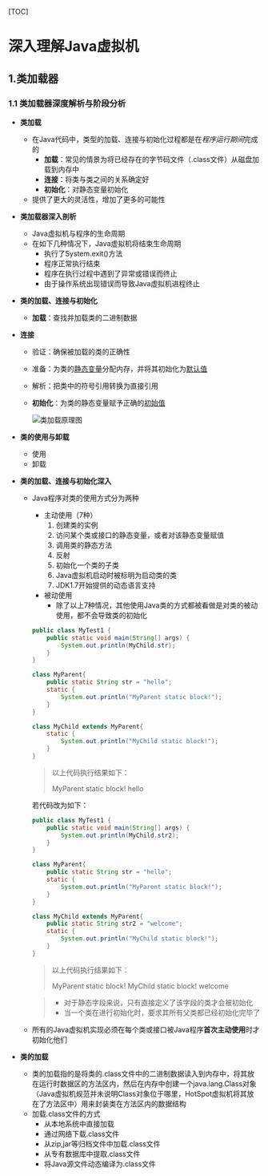 [TOC]
# 深入理解Java虚拟机

## 1.类加载器

### 1.1 类加载器深度解析与阶段分析

- **类加载**

  - 在Java代码中，类型的加载、连接与初始化过程都是在*程序运行期间*完成的
    - **加载**：常见的情景为将已经存在的字节码文件（.class文件）从磁盘加载到内存中
    - **连接**：将类与类之间的关系确定好
    - **初始化**：对静态变量初始化
  - 提供了更大的灵活性，增加了更多的可能性

- **类加载器深入剖析**

  - Java虚拟机与程序的生命周期
  - 在如下几种情况下，Java虚拟机将结束生命周期
    - 执行了System.exit()方法
    - 程序正常执行结束
    - 程序在执行过程中遇到了异常或错误而终止
    - 由于操作系统出现错误而导致Java虚拟机进程终止

- **类的加载、连接与初始化**

  - **加载**：查找并加载类的二进制数据
  
- **连接**
  
    - 验证：确保被加载的类的正确性
    
    - 准备：为类的<u>静态变量</u>分配内存，并将其初始化为<u>默认值</u>
    
    - 解析：把类中的符号引用转换为直接引用
    
  - **初始化**：为类的静态变量赋予正确的<u>初始值</u> 
  
    ![类加载原理图](C:\Users\south\AppData\Roaming\Typora\typora-user-images\1566125870429.png)
  
- **类的使用与卸载**

  - 使用
  - 卸载

- **类的加载、连接与初始化深入**

  - Java程序对类的使用方式分为两种

    - 主动使用（7种）
      1. 创建类的实例
      2. 访问某个类或接口的静态变量，或者对该静态变量赋值
      3. 调用类的静态方法
      4. 反射
      5. 初始化一个类的子类
      6. Java虚拟机启动时被标明为启动类的类
      7. JDK1.7开始提供的动态语言支持
    - 被动使用
      - 除了以上7种情况，其他使用Java类的方式都被看做是对类的被动使用，都不会导致类的初始化

    ```java
    public class MyTest1 {
        public static void main(String[] args) {
            System.out.println(MyChild.str);
        }
    }
    
    class MyParent{
        public static String str = "hello";
        static {
            System.out.println("MyParent static block!");
        }
    }
    
    class MyChild extends MyParent{
        static {
            System.out.println("MyChild static block!");
        }
    }
    ```

    > 以上代码执行结果如下：
    >
    > MyParent static block!
    > hello

    若代码改为如下：

    ```java
    public class MyTest1 {
        public static void main(String[] args) {
            System.out.println(MyChild.str2);
        }
    }
    
    class MyParent{
        public static String str = "hello";
        static {
            System.out.println("MyParent static block!");
        }
    }
    
    class MyChild extends MyParent{
        public static String str2 = "welcome";
        static {
            System.out.println("MyChild static block!");
        }
    }
    ```

    >以上代码执行结果如下：
    >
    >MyParent static block!
    >MyChild static block!
    >welcome

    > - 对于静态字段来说，只有直接定义了该字段的类才会被初始化
    > - 当一个类在进行初始化时，要求其所有父类都已经初始化完毕了

  - 所有的Java虚拟机实现必须在每个类或接口被Java程序**首次主动使用**时才初始化他们

- **类的加载**

  - 类的加载指的是将类的.class文件中的二进制数据读入到内存中，将其放在运行时数据区的方法区内，然后在内存中创建一个java.lang.Class对象（Java虚拟机规范并未说明Class对象位于哪里，HotSpot虚拟机将其放在了方法区中）用来封装类在方法区内的数据结构
  - 加载.class文件的方式
    - 从本地系统中直接加载
    - 通过网络下载.class文件
    - 从zip,jar等归档文件中加载.class文件
    - 从专有数据库中提取.class文件
    - 将Java源文件动态编译为.class文件


